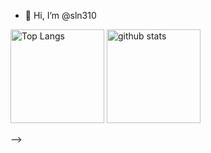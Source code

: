 - 👋 Hi, I’m @sln310

<!---
sln310/sln310 is a ✨ special ✨ repository because its `README.md` (this file) appears on your GitHub profile.
You can click the Preview link to take a look at your changes.
--->

<!-- <p align="left"> 
  <img alt="Top Langs" height="150px" src="https://github-readme-stats.vercel.app/api/top-langs/?username=sln310&layout=default&theme=onedark&show_icons=true&theme=onedark" />
  <img alt="github stats" height="150px" src="https://github-readme-stats.vercel.app/api?username=sln310&theme=onedark&show_icons=ture" />
</p>
 -->

<p align="left"> 
  <img alt="Top Langs" height="150px" src="https://github-readme-stats.vercel.app/api/top-langs/?username=sln310&layout=compact&count_private=true&show_icons=true&theme=onedark" />
  <img alt="github stats" height="150px" src="https://github-readme-stats.vercel.app/api?username=sln310&count_private=true&show_icons=true&show_icons=true&theme=onedark" />
</p>

<!-- [![trophy](https://github-profile-trophy.vercel.app/?username=sln310&theme=onedark&column=7
)](https://github.com/ryo-ma/github-profile-trophy) -->
 -->
 
